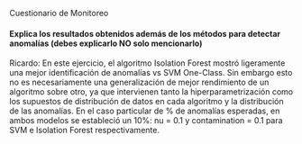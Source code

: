 Cuestionario de Monitoreo

#### Explica los resultados obtenidos además de los métodos para detectar anomalías (debes explicarlo NO solo mencionarlo)

Ricardo: En este ejercicio, el algoritmo Isolation Forest mostró ligeramente una mejor identificación de anomalías vs SVM One-Class. Sin embargo esto no es necesariamente una generalización de mejor rendimiento de un algoritmo sobre otro, ya que intervienen tanto la hiperparametrización como los supuestos de distribución de datos en  cada algoritmo y la distribución de las anomalías. En el caso particular de % de anomalías esperadas, en ambos modelos se estableció un 10%: nu = 0.1 y contamination = 0.1 para SVM e Isolation Forest respectivamente.